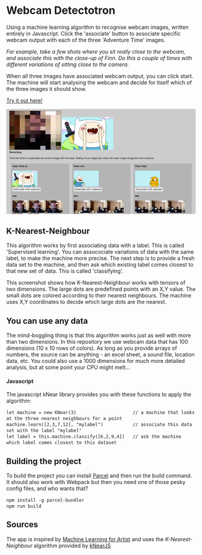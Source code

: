 # Webcam Detectotron

Using a machine learning algorithm to recognise webcam images, written entirely in Javascript.
Click the 'associate' button to associate specific webcam output with each of the three 'Adventure Time' images.

*For example, take a few shots where you sit really close to the webcam, and associate this with the close-up of Finn. Do this a couple of times with different variations of sitting close to the camera.*

When all three images have associated webcam output, you can click start. The machine will start analysing the webcam and decide for itself which of the three images it should show.

[Try it out here!](https://kokodoko.github.io/webcam-detectotron/)

![image](/src/images/webknear.png)



## K-Nearest-Neighbour

This algorithm works by first associating data with a label. This is called 'Supervised learning'. You can assocociate variations of data with the same label, to make the machine more precise. The next step is to provide a fresh data set to the machine, and then ask which existing label comes closest to that new set of data. This is called 'classifying'. 

This screenshot shows how K-Nearest-Neighbour works with tensors of two dimensions. The large dots are predefined points with an X,Y value. The small dots are colored according to their nearest neighbours. The machine uses X,Y coordinates to decide which large dots are the nearest.



## You can use any data

The mind-boggling thing is that this algorithm works just as well with more than two dimensions. In this repository we use webcam data that has 100 dimensions (10 x 10 rows of colors). As long as you provide arrays of numbers, the source can be anything - an excel sheet, a sound file, location data, etc. You could also use a 1000 dimensions for much more detailed analysis, but at some point your CPU might melt...

#### Javascript

The javascript kNear library provides you with these functions to apply the algorithm:

```
let machine = new KNear(3)                     // a machine that looks at the three nearest neighbours for a point
machine.learn([2,3,7,12], "mylabel")           // associate this data set with the label "mylabel"
let label = this.machine.classify([6,2,9,4])   // ask the machine which label comes closest to this dataset
```

## Building the project

To build the project you can install [Parcel](https://parceljs.org) and then run the build command. It should also work with Webpack but then you need one of those pesky config files, and who wants that?

```
npm install -g parcel-bundler
npm run build
```

## Sources

The app is inspired by [Machine Learning for Artist](https://github.com/ml4a) and uses the *K-Nearest-Neighbour* algorithm provided by [kNearJS](https://github.com/NathanEpstein/KNear)
